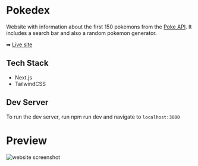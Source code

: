 # Pokedex

Website with information about the first 150 pokemons from the [Poke API](https://pokeapi.co/). It includes a search bar and also a random pokemon generator.

➡ [Live site](https://pokedex-by-maru.netlify.app/)

## Tech Stack
- Next.js
- TailwindCSS

## Dev Server
To run the dev server, run npm run dev and navigate to <code>localhost:3000</code>

# Preview

![website screenshot](https://i.imgur.com/s3NuyVE.png)
